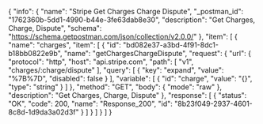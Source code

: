 {
  "info": {
    "name": "Stripe Get Charges Charge Dispute",
    "_postman_id": "1762360b-5dd1-4990-b44e-3fe63dab8e30",
    "description": "Get Charges, Charge, Dispute",
    "schema": "https://schema.getpostman.com/json/collection/v2.0.0/"
  },
  "item": [
    {
      "name": "charges",
      "item": [
        {
          "id": "bd082e37-a3bd-4f91-8dc1-b18bb0822e9b",
          "name": "getChargesChargeDispute",
          "request": {
            "url": {
              "protocol": "http",
              "host": "api.stripe.com",
              "path": [
                "v1",
                "charges/:charge/dispute"
              ],
              "query": [
                {
                  "key": "expand",
                  "value": "%7B%7D",
                  "disabled": false
                }
              ],
              "variable": [
                {
                  "id": "charge",
                  "value": "{}",
                  "type": "string"
                }
              ]
            },
            "method": "GET",
            "body": {
              "mode": "raw"
            },
            "description": "Get Charges, Charge, Dispute"
          },
          "response": [
            {
              "status": "OK",
              "code": 200,
              "name": "Response_200",
              "id": "8b23f049-2937-4601-8c8d-1d9da3a02d3f"
            }
          ]
        }
      ]
    }
  ]
}